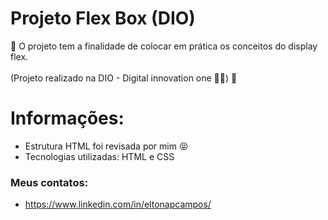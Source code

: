 # Projeto Flex Box (DIO)
🚀 O projeto tem a finalidade de colocar em prática os conceitos do display flex. <br><br>
(Projeto realizado na DIO - Digital innovation one 👨‍💻) 🚀

# Informações:

* Estrutura HTML foi revisada por mim 😝
* Tecnologias utilizadas: HTML e CSS
### Meus contatos: 
* https://www.linkedin.com/in/eltonapcampos/


